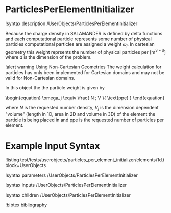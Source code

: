 # ParticlesPerElementInitializer

!syntax description /UserObjects/ParticlesPerElementInitializer

Because the charge density in SALAMANDER is defined by delta functions and each computational particle represents some number of physical particles computational particles are assigned a weight $\omega_i$. In cartesian geometry this weight reprsents the number of physical particles per \[m$^{3-d}$\] where $d$ is the dimension of the problem.

!alert warning Using Non-Cartesian Geometries
The weight calculation for particles has only been implemented for Cartesian domains and may not be valid for Non-Cartesian domains.

In this object the the particle weight is given by

\begin{equation}
  \omega_j \equiv
  \frac{
    N \; V
  }{
    \text{ppe}
  }
\end{equation}

where $N$ is the requested number density, $V_j$ is the dimension dependent "volume" (length in 1D, area in 2D and volume in 3D) of the element the particle is being placed in and ppe is the requested number of particles per element.

# Example Input Syntax

!listing test/tests/userobjects/particles_per_element_initializer/elements/1d.i block=UserObjects

!syntax parameters /UserObjects/ParticlesPerElementInitializer

!syntax inputs /UserObjects/ParticlesPerElementInitializer

!syntax children /UserObjects/ParticlesPerElementInitializer

!bibtex bibliography
